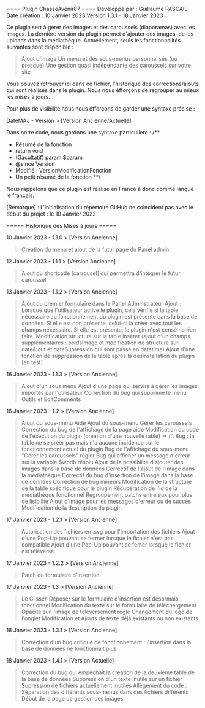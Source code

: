 ==== Plugin ChasseAvenir87 ====
Développé par : Guillaume PASCAIL
Date création : 10 Janvier 2023
Version 1.3.1 - 18 Janvier 2023

Ce plugin sert à gérer des images et des caroussels (diaporamas) avec les images.
La dernière version du plugin permet d'ajouter des images, de les uploads dans la médiathèque.
Actuellement, seuls les fonctionnalités suivantes sont disponible :
> Ajout d'image
> Un menu et des sous-menus personnalisés (ou presque)
> Une gestion quasi indépendante des caroussels sur votre site

Vous pouvez retrouver ici dans ce fichier, l'historique des corrections/ajouts qui sont réalisés dans le plugin.
Nous nous éfforçons de regrouper au mieux les mises à jours.

Pour plus de visibilité nous nous éfforçons de garder une syntaxe précise :

DateMAJ - Version > [Version Ancienne/Actuelle]

Dans notre code, nous gardons une syntaxe particulière :
/**
* Résumé de la fonction
* return void
* (Gacultatif) param $param 
* @since Version
* Modifié : VersionModificationFonction
* Un petit résumé de la fonction
**/

Nous rappelons que ce plugin est réalisé en France à donc comme langue le français.

[Remarque] : L'initialisation du répertoire GitHub ne coincident pas avec le début du projet : le 10 Janvier 2022

===== Historique des Mises à jours =====

10 Janvier 2023 - 1.1.0 > [Version Ancienne]
> Création du menu et ajout de la futur page du Panel admin

12 Janvier 2023 - 1.1.1 > [Version Ancienne]
> Ajout du shortcode [carrousel] qui permettra d'intégrer le futur caroussel.

13 Janvier 2023 - 1.1.2 > [Version Ancienne]
> Ajout du premier formulaire dans le Panel Adminstrateur
> Ajout : Lorsque que l'utilisateur active le plugin, cela vérifie si la table nécessaire au fonctionnement du plugin est présente dans la base de données.
> Si elle est non présente, celui-ci la créer avec tout les champs nécessaire.
> Si elle est présente, le plugin n'est censé ne rien faire.
> Modification structure sur la table insérer (ajout d'un champs supplémentaires : poidsImage et modification de structure sur dateAjout et dateSupression qui sont passé en datetime)
> Ajout d'une fonction de suppression de la table après la désinstallation du plugin [en test]

16 Janvier 2023 - 1.1.3 > [Version Ancienne]
> Ajout d'un sous menu
> Ajout d'une page qui servira à gérer les images importés par l'utilisateur
> Correction du bug qui supprimé le menu Outils et EditComments

16 Janvier 2023 - 1.2 > [Version Ancienne]
> Ajout du sous-menu Aide
> Ajout du sous-menu Gérer les caroussels
> Correction du bug de l'affichage de la page aide
> Modification du code de l'éxécution du plugin (création d'une nouvelle table) => /!\ Bug : la table ne se créer pas mais n'a aucune incidence sur le fonctionnement actuel du plugin
> Bug de l'affichage du sous-menu "Gérer les caroussels" régler
> Bug qui afficher un message d'erreur sur la variable $wpdb résolu
> Ajout de la possibilité d'ajouter des images dans la base de données 
> Correctif de l'ajout de l'image dans la médiathèque
> Correctif du bug d'insertion de l'image dans la base de données
> Correction de bug mineurs
> Modification de la structure de la table spécifique pour le plugin
> Récupération de l'id de la médiathèque fonctionnel
> Regroupement patchs entre eux pour plus de lisibilité
> Ajout d'image pour les messages d'erreur ou de succés
> Modification de la description du plugin

17 Janvier 2023 - 1.2.1 > [Version Ancienne]
> Autorisation des fichiers en .svg pour l'importation des fichiers
> Ajout d'une Pop-Up pouvant se fermer lorsque le fichier n'est pas compatible
> Ajout d'une Pop-Up pouvant se femer lorsque le fichier est téléversé.

17 Janvier 2023 - 1.2.2 > [Version Ancienne]
> Patch du formulaire d'insertion

17 Janvier 2023 - 1.3 > [Version Ancienne]
> Le Glisser-Déposer sur le formulaire d'insertion est désormais fonctionnel
> Modification du texte sur le formulaire de téléchargement
> Opacité sur l'image de téléversement réglé
> Changement du logo de l'onglet
> Modification et Ajouts de texte déjà existants ou non existants

18 Janvier 2023 - 1.3.1 > [Version Ancienne]
> Correction d'un bug critique de fonctionnement : l'insertion dans la base de données ne fonctionnait plus

18 Janvier 2023 - 1.4.1 > [Version Actuelle]
> Correction du bug qui empêchait la création de la deuxième table de la base de données
> Suppression d'un texte inutile sur un fichier
> Supression de fichiers actuellement inutiles
> Allègement du code : Séparation des différents sous-menus dans des fichiers différents
> Début de la page de gestion des images